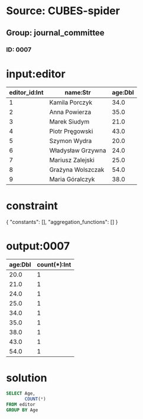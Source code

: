# Source: CUBES-spider
## Group: journal_committee
### ID: 0007

# input:editor

| editor_id:Int | name:Str | age:Dbl |
|---|---|---|
| 1 | Kamila Porczyk | 34.0 |
| 2 | Anna Powierza | 35.0 |
| 3 | Marek Siudym | 21.0 |
| 4 | Piotr Pręgowski | 43.0 |
| 5 | Szymon Wydra | 20.0 |
| 6 | Władysław Grzywna | 24.0 |
| 7 | Mariusz Zalejski | 25.0 |
| 8 | Grażyna Wolszczak | 54.0 |
| 9 | Maria Góralczyk | 38.0 |

# constraint

{
  "constants": [],
  "aggregation_functions": []
}

# output:0007

| age:Dbl | count(*):Int |
|---|---|
| 20.0 | 1 |
| 21.0 | 1 |
| 24.0 | 1 |
| 25.0 | 1 |
| 34.0 | 1 |
| 35.0 | 1 |
| 38.0 | 1 |
| 43.0 | 1 |
| 54.0 | 1 |

# solution

```sql
SELECT Age,
       COUNT(*)
FROM editor
GROUP BY Age
```
